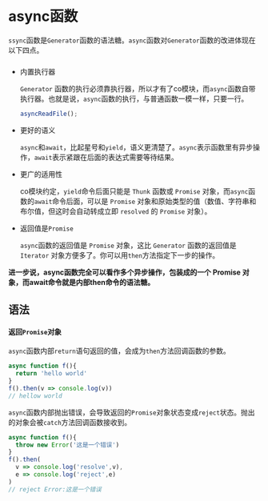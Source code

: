 # async函数
`ssync`函数是`Generator`函数的语法糖。`async`函数对`Generator`函数的改进体现在以下四点。

###
+ 内置执行器

  `Generator` 函数的执行必须靠执行器，所以才有了co模块，而`async`函数自带执行器。也就是说，`async`函数的执行，与普通函数一模一样，只要一行。
  ```javascript
  asyncReadFile();
  ```
+ 更好的语义

  `async`和`await`，比起星号和`yield`，语义更清楚了。`async`表示函数里有异步操作，`await`表示紧跟在后面的表达式需要等待结果。

+ 更广的适用性

  co模块约定，`yield`命令后面只能是 `Thunk` 函数或 `Promise` 对象，而`async`函数的`await`命令后面，可以是 `Promise` 对象和原始类型的值（数值、字符串和布尔值，但这时会自动转成立即 `resolved` 的 `Promise` 对象）。

+ 返回值是`Promise`

  `async`函数的返回值是 `Promise` 对象，这比 `Generator` 函数的返回值是 ``Iterator`` 对象方便多了。你可以用`then`方法指定下一步的操作。

**进一步说，async函数完全可以看作多个异步操作，包装成的一个 Promise 对象，而await命令就是内部then命令的语法糖。**

## 语法

#### 返回`Promise`对象
`async`函数内部`return`语句返回的值，会成为`then`方法回调函数的参数。
```javascript
async function f(){
  return 'hello world'
}
f().then(v => console.log(v))
// hellow world
```
`async`函数内部抛出错误，会导致返回的`Promise`对象状态变成`reject`状态。抛出的对象会被`catch`方法回调函数接收到。
```javascript
async function f(){
  throw new Error('这是一个错误')
}
f().then(
  v => console.log('resolve',v),
  e => console.log('reject',e)
)
// reject Error:这是一个错误
```
